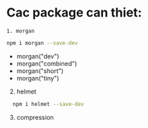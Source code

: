 # Cac package can thiet: 
    1. morgan
   ```bash
  npm i morgan --save-dev
```
 - morgan("dev")
 - morgan("combined")
 - morgan("short")
 - morgan("tiny")
2. helmet
```bash
  npm i helmet --save-dev
```
3. compression